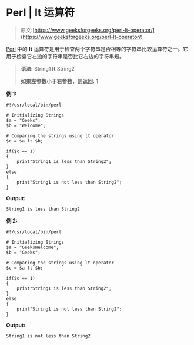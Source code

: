 # Perl | lt 运算符

> 原文:[https://www.geeksforgeeks.org/perl-lt-operator/](https://www.geeksforgeeks.org/perl-lt-operator/)

[Perl](https://www.geeksforgeeks.org/introduction-to-perl/) 中的 **lt** 运算符是用于检查两个字符串是否相等的字符串比较运算符之一。它用于检查它左边的字符串是否比它右边的字符串短。

> **语法:** String1 **lt** String2
> 
> **如果左参数小于右参数，则返回:** 1

**例 1:**

```
#!/usr/local/bin/perl

# Initializing Strings
$a = "Geeks";
$b = "Welcome";

# Comparing the strings using lt operator
$c = $a lt $b;

if($c == 1)
{
    print"String1 is less than String2";
}
else
{
    print"String1 is not less than String2";
}
```

**Output:**

```
String1 is less than String2

```

**例 2:**

```
#!/usr/local/bin/perl

# Initializing Strings
$a = "GeeksWelcome";
$b = "Geeks";

# Comparing the strings using lt operator
$c = $a lt $b;

if($c == 1)
{
    print"String1 is less than String2";
}
else
{
    print"String1 is not less than String2";
}
```

**Output:**

```
String1 is not less than String2

```